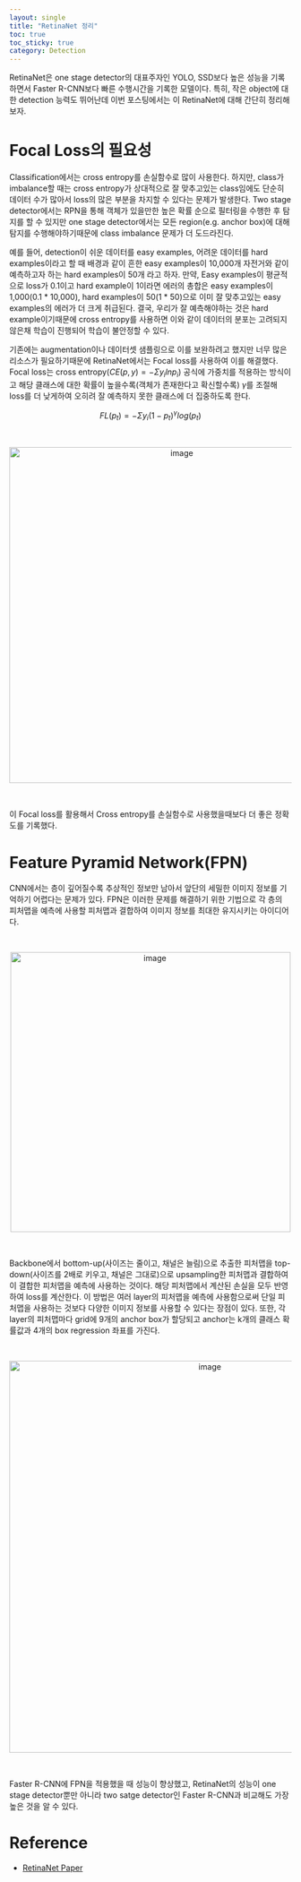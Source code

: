 ```yaml
---
layout: single
title: "RetinaNet 정리"
toc: true
toc_sticky: true
category: Detection
---
```


RetinaNet은 one stage detector의 대표주자인 YOLO, SSD보다 높은 성능을 기록하면서 Faster R-CNN보다 빠른 수행시간을 기록한 모델이다. 특히, 작은 object에 대한 detection 능력도 뛰어난데 이번 포스팅에서는
이 RetinaNet에 대해 간단히 정리해보자.

# Focal Loss의 필요성
Classification에서는 cross entropy를 손실함수로 많이 사용한다. 하지만, class가 imbalance할 때는 cross entropy가 상대적으로 잘 맞추고있는 class임에도 단순히 데이터 수가 많아서 loss의 많은 부분을
차지할 수 있다는 문제가 발생한다. Two stage detector에서는 RPN을 통해 객체가 있을만한 높은 확률 순으로 필터링을 수행한 후 탐지를 할 수 있지만 one stage detector에서는 모든 region(e.g. anchor box)에 대해
탐지를 수행해야하기때문에 class imbalance 문제가 더 도드라진다.

예를 들어, detection이 쉬운 데이터를 easy examples, 어려운 데이터를 hard examples이라고 할 때 배경과 같이 흔한 easy examples이 10,000개 자전거와 같이 예측하고자 하는 hard examples이 50개 라고 하자.
만약, Easy examples이 평균적으로 loss가 0.1이고 hard example이 1이라면 에러의 총합은 easy examples이 1,000(0.1 * 10,000), hard examples이 50(1 * 50)으로 이미 잘 맞추고있는 easy examples의 에러가
더 크게 취급된다. 결국, 우리가 잘 예측해야하는 것은 hard example이기때문에 cross entropy를 사용하면 이와 같이 데이터의 분포는 고려되지 않은채 학습이 진행되어 학습이 불안정할 수 있다.

기존에는 augmentation이나 데이터셋 샘플링으로 이를 보완하려고 했지만 너무 많은 리소스가 필요하기때문에 RetinaNet에서는 Focal loss를 사용하여 이를 해결했다. 
Focal loss는 cross entropy($CE(p,y) = -\Sigma y_i ln p_i$) 공식에 가중치를 적용하는 방식이고 해당 클래스에 대한 확률이 높을수록(객체가 존재한다고 확신할수록) $\gamma$를 조절해 loss를 더 낮게하여 오히려 잘 예측하지 못한
클래스에 더 집중하도록 한다.

$$ FL(p_t) = -\Sigma y_i (1-p_t)^{\gamma} log(p_t) $$

<br> 
<div align="center">
  <p>
  <img width="600" alt="image" src="https://github.com/Hyeonseung0103/Hyeonseung0103.github.io/assets/97672187/088cde99-0ccb-4930-83db-e529162b5962">
  </p>
</div>

<br>

이 Focal loss를 활용해서 Cross entropy를 손실함수로 사용했을때보다 더 좋은 정확도를 기록했다.

# Feature Pyramid Network(FPN)
CNN에서는 층이 깊어질수록 추상적인 정보만 남아서 앞단의 세밀한 이미지 정보를 기억하기 어렵다는 문제가 있다. FPN은 이러한 문제를 해결하기 위한 기법으로 각 층의 피처맵을 예측에 사용할 피처맵과 결합하여 이미지 정보를
최대한 유지시키는 아이디어다.

<br> 
<div align="center">
  <p>
  <img width="500" alt="image" src="https://github.com/Hyeonseung0103/Hyeonseung0103.github.io/assets/97672187/862606a5-8611-40f8-b77f-cdd671cd5ddf">
  </p>
</div>
<br>

Backbone에서 bottom-up(사이즈는 줄이고, 채널은 늘림)으로 추출한 피처맵을 top-down(사이즈를 2배로 키우고, 채널은 그대로)으로 upsampling한 피처맵과 결합하여 이 결합한 피처맵을 예측에 사용하는 것이다.
해당 피처맵에서 계산된 손실을 모두 반영하여 loss를 계산한다. 이 방법은 여러 layer의 피처맵을 예측에 사용함으로써 단일 피처맵을 사용하는 것보다 다양한 이미지 정보를 사용할 수 있다는 장점이 있다. 
또한, 각 layer의 피처맵마다 grid에 9개의 anchor box가 할당되고 anchor는 k개의 클래스 확률값과 4개의 box regression 좌표를 가진다.

<br> 
<div align="center">
  <p>
  <img width="700" alt="image" src="https://github.com/Hyeonseung0103/Hyeonseung0103.github.io/assets/97672187/6c78e185-9eb2-403b-96e8-f7986da10975">
  </p>
</div>
<br>

Faster R-CNN에 FPN을 적용했을 때 성능이 향상했고, RetinaNet의 성능이 one stage detector뿐만 아니라 two satge detector인 Faster R-CNN과 비교해도 가장 높은 것을 알 수 있다.

# Reference
- [RetinaNet Paper](https://arxiv.org/pdf/1708.02002.pdf)
